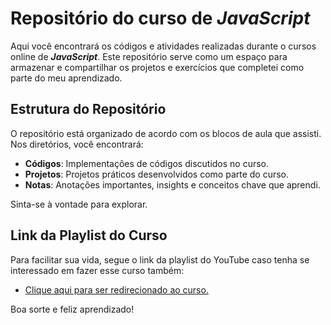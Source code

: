 # Repositório do curso de *JavaScript*

Aqui você encontrará os códigos e atividades realizadas durante o cursos online de ***JavaScript***. Este repositório serve como um espaço para armazenar e compartilhar os projetos e exercícios que completei como parte do meu aprendizado.

## Estrutura do Repositório

O repositório está organizado de acordo com os blocos de aula que assisti. Nos diretórios, você encontrará:

- **Códigos**: Implementações de códigos discutidos no curso.
- **Projetos**: Projetos práticos desenvolvidos como parte do curso.
- **Notas**: Anotações importantes, insights e conceitos chave que aprendi.

Sinta-se à vontade para explorar.

## Link da Playlist do Curso

Para facilitar sua vida, segue o link da playlist do YouTube caso tenha se interessado em fazer esse curso também:

- [Clique aqui para ser redirecionado ao curso.](https://youtube.com/playlist?list=PLntvgXM11X6pi7mW0O4ZmfUI1xDSIbmTm&si=a1K5ZdlLRN3VA9BQ)

Boa sorte e feliz aprendizado!
